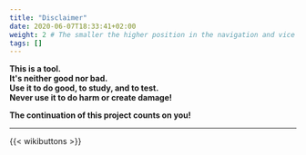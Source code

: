 ```yaml
---
title: "Disclaimer"
date: 2020-06-07T18:33:41+02:00
weight: 2 # The smaller the higher position in the navigation and vice versa
tags: []
---
```


**This is a tool.**  
**It's neither good nor bad.**  
**Use it to do good, to study, and to test.**  
**Never use it to do harm or create damage!**  

**The continuation of this project counts on you!**  

---

{{< wikibuttons >}}